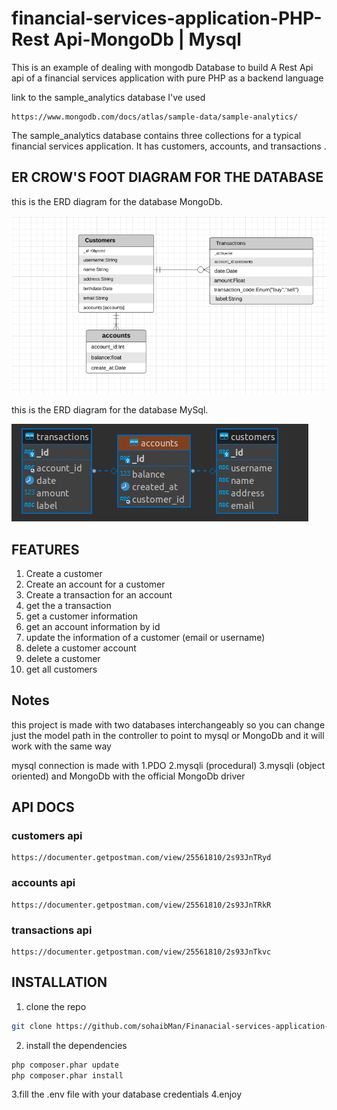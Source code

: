 # financial-services-application-PHP-Rest Api-MongoDb | Mysql

This is an example of dealing with mongodb Database to build A Rest Api api of a financial services application with pure PHP as a backend language

link to the sample_analytics database I've used

```link
https://www.mongodb.com/docs/atlas/sample-data/sample-analytics/
```

The sample_analytics database contains three collections for a typical financial services application. It has customers, accounts, and transactions .

## ER CROW'S FOOT DIAGRAM FOR THE DATABASE

this is the ERD diagram for the database MongoDb.

![erd diagram](./erd(MongoDb).png)

this is the ERD diagram for the database MySql.

![erd diagram](./erd(Mysql).png) 


## FEATURES

1. Create a customer
2. Create an account for a customer
3. Create a transaction for an account
4. get the a transaction  
5. get a customer information
6. get an account information  by id
7. update the information of a customer (email or username)
8. delete a customer account
9. delete a customer
10. get all customers

## Notes

this project is made with two databases interchangeably so you can change just the model path in the controller to point to mysql or MongoDb and it will work with the same way

mysql connection is made with
1.PDO
2.mysqli (procedural)
3.mysqli (object oriented)
 and MongoDb with the official MongoDb driver

## API DOCS


### customers api

```link
https://documenter.getpostman.com/view/25561810/2s93JnTRyd
```

### accounts api

```link
https://documenter.getpostman.com/view/25561810/2s93JnTRkR
```
### transactions api

```link
https://documenter.getpostman.com/view/25561810/2s93JnTkvc
```

## INSTALLATION

1. clone the repo

```bash
git clone https://github.com/sohaibMan/Finanacial-services-application-PHP-Rest-Api-MongoDb-MySQL.git
```

2. install the dependencies

```bash
php composer.phar update 
php composer.phar install
```
3.fill the .env file with your database credentials
4.enjoy